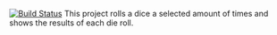 [![Build Status](https://dev.azure.com/DevOpsKyleEvensonOrg/DevOpsEvensonProject/_apis/build/status%2Frabidsoccerball.RollingDice?branchName=build-pipeline)](https://dev.azure.com/DevOpsKyleEvensonOrg/DevOpsEvensonProject/_build/latest?definitionId=1&branchName=build-pipeline)
This project rolls a dice a selected amount of times and shows the results of each die roll.
